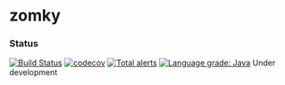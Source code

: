 # zomky

### Status
[![Build Status](https://api.travis-ci.com/zomky/zomky.svg?branch=master)](https://travis-ci.com/zomky/zomky)
[![codecov](https://codecov.io/gh/zomky/zomky/branch/master/graph/badge.svg)](https://codecov.io/gh/zomky/zomky)
[![Total alerts](https://img.shields.io/lgtm/alerts/g/zomky/zomky.svg?logo=lgtm&logoWidth=18)](https://lgtm.com/projects/g/zomky/zomky/alerts/)
[![Language grade: Java](https://img.shields.io/lgtm/grade/java/g/zomky/zomky.svg?logo=lgtm&logoWidth=18)](https://lgtm.com/projects/g/zomky/zomky/context:java)
Under development
